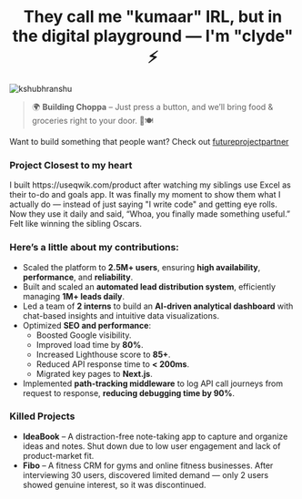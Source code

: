<h1 align="center">They call me "kumaar" IRL, but in the digital playground — I'm "clyde" ⚡</h1>

<p align="left">
  <img src="https://komarev.com/ghpvc/?username=kshubhranshu&label=Profile%20views&color=0e75b6&style=flat" alt="kshubhranshu" />
</p>

<blockquote align="left">
  🌍 <strong>Building Choppa</strong> –
  Just press a button, and we’ll bring food & groceries right to your door. 🛒🍽️
</blockquote>

<p align="left">
  Want to build something that people want? Check out <a href="https://futureprojectpartner.netlify.app/" target="_blank">futureprojectpartner</a>
</p>
<h3>Project Closest to my heart</h3>
<p>I built https://useqwik.com/product after watching my siblings use Excel as their to-do and goals app. It was finally my moment to show them what I actually do — instead of just saying "I write code" and getting eye rolls. Now they use it daily and said, “Whoa, you finally made something useful.” Felt like winning the sibling Oscars.</p>
<h3>Here’s a little about my contributions:</h3>
<ul>
  <li>Scaled the platform to <strong>2.5M+ users</strong>, ensuring <strong>high availability</strong>, <strong>performance</strong>, and <strong>reliability</strong>.</li>
  <li>Built and scaled an <strong>automated lead distribution system</strong>, efficiently managing <strong>1M+ leads daily</strong>.</li>
  <li>Led a team of <strong>2 interns</strong> to build an <strong>AI-driven analytical dashboard</strong> with chat-based insights and intuitive data visualizations.</li>
  <li>Optimized <strong>SEO and performance</strong>:
    <ul>
      <li>Boosted Google visibility.</li>
      <li>Improved load time by <strong>80%</strong>.</li>
      <li>Increased Lighthouse score to <strong>85+</strong>.</li>
      <li>Reduced API response time to <strong>&lt; 200ms</strong>.</li>
      <li>Migrated key pages to <strong>Next.js</strong>.</li>
    </ul>
  </li>
  <li>Implemented <strong>path-tracking middleware</strong> to log API call journeys from request to response, <strong>reducing debugging time by 90%</strong>.</li>
</ul>

<h3>Killed Projects</h3>
<ul>
  <li><strong>IdeaBook</strong> – A distraction-free note-taking app to capture and organize ideas and notes. Shut down due to low user engagement and lack of product-market fit.</li>
  <li><strong>Fibo</strong> – A fitness CRM for gyms and online fitness businesses. After interviewing 30 users, discovered limited demand — only 2 users showed genuine interest, so it was discontinued.</li>
</ul>
